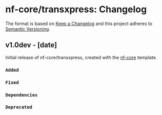 # nf-core/transxpress: Changelog

The format is based on [Keep a Changelog](https://keepachangelog.com/en/1.0.0/)
and this project adheres to [Semantic Versioning](https://semver.org/spec/v2.0.0.html).

## v1.0dev - [date]

Initial release of nf-core/transxpress, created with the [nf-core](https://nf-co.re/) template.

### `Added`

### `Fixed`

### `Dependencies`

### `Deprecated`
